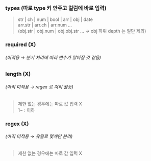 ### types (따로 type 키 안주고 컬럼에 바로 입력)
> str | ch | num | bool | arr | obj | date  
> arr.str | arr.ch | arr.num ...  
> (obj.str | obj.num | obj.obj.str ... → obj 하위 depth 는 일단 제외)

### required (X)
###### (미적용 → 분기 처리에 따라 변수가 많아질 것 같음)

### length (X)
###### (아직 미적용 → regex 로 처리 될듯)
> 제한 없는 경우에는 따로 값 입력 X  
> 1~ : 이하 

### regex (X)
###### (아직 미적용 → 유틸로 몇개만 분리)
> 제한 없는 경우에는 따로 값 입력 X 
